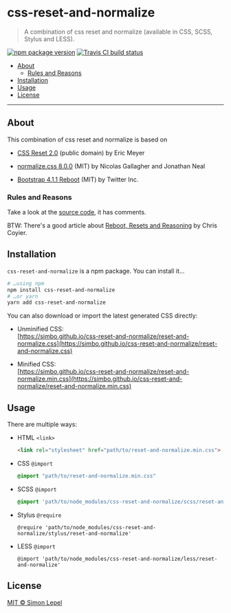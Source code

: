 css-reset-and-normalize
=======================

  > A combination of css reset and normalize (available in CSS, SCSS, Stylus and
  > LESS).

[![npm package version](https://img.shields.io/npm/v/css-reset-and-normalize.svg?style=flat-square)](https://www.npmjs.com/package/css-reset-and-normalize)
[![Travis CI build status](https://travis-ci.org/simbo/css-reset-and-normalize.svg?branch=master)](https://travis-ci.org/simbo/css-reset-and-normalize/builds)


<!-- TOC -->

- [About](#about)
  - [Rules and Reasons](#rules-and-reasons)
- [Installation](#installation)
- [Usage](#usage)
- [License](#license)

<!-- /TOC -->

---


## About

This combination of css reset and normalize is based on

  - [CSS Reset 2.0](https://meyerweb.com/eric/tools/css/reset/)
    (public domain) by Eric Meyer

  - [normalize.css 8.0.0](https://github.com/necolas/normalize.css)
    (MIT) by Nicolas Gallagher and Jonathan Neal

  - [Bootstrap 4.1.1 Reboot](https://github.com/twbs/bootstrap/blob/v4-dev/scss/_reboot.scss)
    (MIT) by Twitter Inc.


### Rules and Reasons

Take a look at the [source code](./scss/reset-and-normalize.scss), it has
comments.

BTW: There's a good article about [Reboot, Resets and Reasoning](https://css-tricks.com/reboot-resets-reasoning/)
by Chris Coyier.


## Installation

`css-reset-and-normalize` is a npm package. You can install it…

``` sh
# …using npm
npm install css-reset-and-normalize
# …or yarn
yarn add css-reset-and-normalize
```

You can also download or import the latest generated CSS directly:

  - Unminified CSS:  
    [https://simbo.github.io/css-reset-and-normalize/reset-and-normalize.css](https://simbo.github.io/css-reset-and-normalize/reset-and-normalize.css)

  - Minified CSS:  
    [https://simbo.github.io/css-reset-and-normalize/reset-and-normalize.min.css](https://simbo.github.io/css-reset-and-normalize/reset-and-normalize.min.css)


## Usage

There are multiple ways:

  - HTML `<link>`

    ``` html
    <link rel="stylesheet" href="path/to/reset-and-normalize.min.css">
    ```

  - CSS `@import`

    ``` css
    @import "path/to/reset-and-normalize.min.css"
    ```

  - SCSS `@import`

    ``` scss
    @import 'path/to/node_modules/css-reset-and-normalize/scss/reset-and-normalize'
    ```

  - Stylus `@require`

    ``` stylus
    @require 'path/to/node_modules/css-reset-and-normalize/stylus/reset-and-normalize'
    ```

  - LESS `@import`

    ``` less
    @import 'path/to/node_modules/css-reset-and-normalize/less/reset-and-normalize'
    ```


## License

[MIT &copy; Simon Lepel](http://simbo.mit-license.org/)
